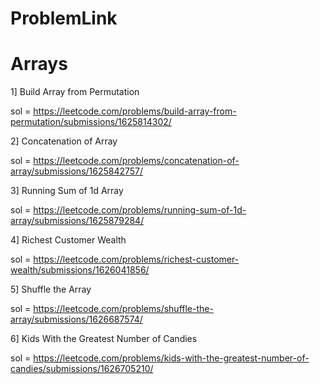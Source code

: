 # ProblemLink
# Arrays
1] Build Array from Permutation

sol = https://leetcode.com/problems/build-array-from-permutation/submissions/1625814302/

2] Concatenation of Array

sol = https://leetcode.com/problems/concatenation-of-array/submissions/1625842757/

3] Running Sum of 1d Array

sol = https://leetcode.com/problems/running-sum-of-1d-array/submissions/1625879284/

4] Richest Customer Wealth 

sol = https://leetcode.com/problems/richest-customer-wealth/submissions/1626041856/

5] Shuffle the Array

sol = https://leetcode.com/problems/shuffle-the-array/submissions/1626687574/

6] Kids With the Greatest Number of Candies

sol = https://leetcode.com/problems/kids-with-the-greatest-number-of-candies/submissions/1626705210/
